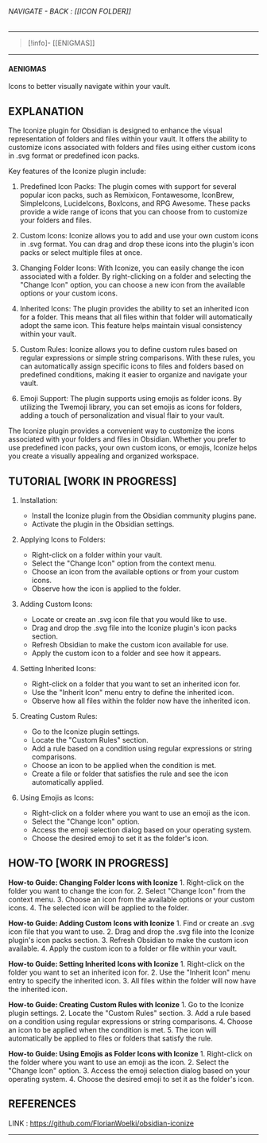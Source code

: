 
###### NAVIGATE - BACK :  [[ICON FOLDER]]
----
>[!info]- [[ENIGMAS]]
-----
#### AENIGMAS




Icons to better visually navigate within your vault.

## EXPLANATION

The Iconize plugin for Obsidian is designed to enhance the visual representation of folders and files within your vault. It offers the ability to customize icons associated with folders and files using either custom icons in .svg format or predefined icon packs.

Key features of the Iconize plugin include:

1. Predefined Icon Packs: The plugin comes with support for several popular icon packs, such as Remixicon, Fontawesome, IconBrew, SimpleIcons, LucideIcons, BoxIcons, and RPG Awesome. These packs provide a wide range of icons that you can choose from to customize your folders and files.

2. Custom Icons: Iconize allows you to add and use your own custom icons in .svg format. You can drag and drop these icons into the plugin's icon packs or select multiple files at once.

3. Changing Folder Icons: With Iconize, you can easily change the icon associated with a folder. By right-clicking on a folder and selecting the "Change Icon" option, you can choose a new icon from the available options or your custom icons.

4. Inherited Icons: The plugin provides the ability to set an inherited icon for a folder. This means that all files within that folder will automatically adopt the same icon. This feature helps maintain visual consistency within your vault.

5. Custom Rules: Iconize allows you to define custom rules based on regular expressions or simple string comparisons. With these rules, you can automatically assign specific icons to files and folders based on predefined conditions, making it easier to organize and navigate your vault.

6. Emoji Support: The plugin supports using emojis as folder icons. By utilizing the Twemoji library, you can set emojis as icons for folders, adding a touch of personalization and visual flair to your vault.

The Iconize plugin provides a convenient way to customize the icons associated with your folders and files in Obsidian. Whether you prefer to use predefined icon packs, your own custom icons, or emojis, Iconize helps you create a visually appealing and organized workspace.

## TUTORIAL [WORK IN PROGRESS]

1. Installation:    
    - Install the Iconize plugin from the Obsidian community plugins pane.
    - Activate the plugin in the Obsidian settings.

2. Applying Icons to Folders:    
    - Right-click on a folder within your vault.
    - Select the "Change Icon" option from the context menu.
    - Choose an icon from the available options or from your custom icons.
    - Observe how the icon is applied to the folder.

3. Adding Custom Icons:    
    - Locate or create an .svg icon file that you would like to use.
    - Drag and drop the .svg file into the Iconize plugin's icon packs section.
    - Refresh Obsidian to make the custom icon available for use.
    - Apply the custom icon to a folder and see how it appears.

4. Setting Inherited Icons:    
    - Right-click on a folder that you want to set an inherited icon for.
    - Use the "Inherit Icon" menu entry to define the inherited icon.
    - Observe how all files within the folder now have the inherited icon.

5. Creating Custom Rules:    
    - Go to the Iconize plugin settings.
    - Locate the "Custom Rules" section.
    - Add a rule based on a condition using regular expressions or string comparisons.
    - Choose an icon to be applied when the condition is met.
    - Create a file or folder that satisfies the rule and see the icon automatically applied.

6. Using Emojis as Icons:    
    - Right-click on a folder where you want to use an emoji as the icon.
    - Select the "Change Icon" option.
    - Access the emoji selection dialog based on your operating system.
    - Choose the desired emoji to set it as the folder's icon.

## HOW-TO [WORK IN PROGRESS]

**How-to Guide: Changing Folder Icons with Iconize**
	1. Right-click on the folder you want to change the icon for.
	2. Select "Change Icon" from the context menu.
	3. Choose an icon from the available options or your custom icons.
	4. The selected icon will be applied to the folder.

**How-to Guide: Adding Custom Icons with Iconize**
	1. Find or create an .svg icon file that you want to use.
	2. Drag and drop the .svg file into the Iconize plugin's icon packs section.
	3. Refresh Obsidian to make the custom icon available.
	4. Apply the custom icon to a folder or file within your vault.

**How-to Guide: Setting Inherited Icons with Iconize**
	1. Right-click on the folder you want to set an inherited icon for.
	2. Use the "Inherit Icon" menu entry to specify the inherited icon.
	3. All files within the folder will now have the inherited icon.

**How-to Guide: Creating Custom Rules with Iconize**
	1. Go to the Iconize plugin settings.
	2. Locate the "Custom Rules" section.
	3. Add a rule based on a condition using regular expressions or string comparisons.
	4. Choose an icon to be applied when the condition is met.
	5. The icon will automatically be applied to files or folders that satisfy the rule.

**How-to Guide: Using Emojis as Folder Icons with Iconize**
	1. Right-click on the folder where you want to use an emoji as the icon.
	2. Select the "Change Icon" option.
	3. Access the emoji selection dialog based on your operating system.
	4. Choose the desired emoji to set it as the folder's icon.



## REFERENCES

LINK : https://github.com/FlorianWoelki/obsidian-iconize


-------

